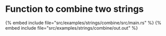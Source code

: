 # Function to combine two strings

{% embed include file="src/examples/strings/combine/src/main.rs" %}
{% embed include file="src/examples/strings/combine/out.out" %}



